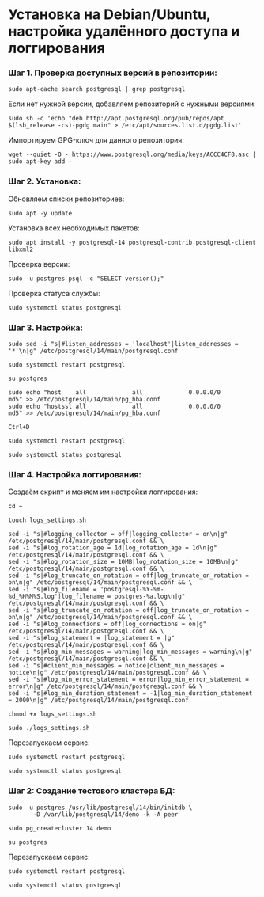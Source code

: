 # Установка на Debian/Ubuntu, настройка удалённого доступа и логгирования

### Шаг 1. Проверка доступных версий в репозитории:

``sudo apt-cache search postgresql | grep postgresql``

Если нет нужной версии, добавляем репозиторий с нужными версиями:

```
sudo sh -c 'echo "deb http://apt.postgresql.org/pub/repos/apt $(lsb_release -cs)-pgdg main" > /etc/apt/sources.list.d/pgdg.list'
```

Импортируем GPG-ключ для данного репозитория:

```
wget --quiet -O - https://www.postgresql.org/media/keys/ACCC4CF8.asc | sudo apt-key add -
```

### Шаг 2. Установка:

Обновляем списки репозиториев:

``sudo apt -y update``

Установка всех необходимых пакетов:

``sudo apt install -y postgresql-14 postgresql-contrib postgresql-client libxml2``

Проверка версии:

``sudo -u postgres psql -c "SELECT version();"``

Проверка статуса службы:

``sudo systemctl status postgresql``

### Шаг 3. Настройка:

```
sudo sed -i "s|#listen_addresses = 'localhost'|listen_addresses = '*'\n|g" /etc/postgresql/14/main/postgresql.conf
```

``sudo systemctl restart postgresql``

``su postgres``

```
sudo echo "host    all             all             0.0.0.0/0                  md5" >> /etc/postgresql/14/main/pg_hba.conf
sudo echo "hostssl all             all             0.0.0.0/0                  md5" >> /etc/postgresql/14/main/pg_hba.conf
```

``Ctrl+D``

``sudo systemctl restart postgresql``

``sudo systemctl status postgresql``

### Шаг 4. Настройка логгирования:

Создаём скрипт и меняем им настройки логгирования:

``cd ~``

``touch logs_settings.sh``

```
sed -i "s|#logging_collector = off|logging_collector = on\n|g" /etc/postgresql/14/main/postgresql.conf && \
sed -i "s|#log_rotation_age = 1d|log_rotation_age = 1d\n|g" /etc/postgresql/14/main/postgresql.conf && \
sed -i "s|#log_rotation_size = 10MB|log_rotation_size = 10MB\n|g" /etc/postgresql/14/main/postgresql.conf && \
sed -i "s|#log_truncate_on_rotation = off|log_truncate_on_rotation = on\n|g" /etc/postgresql/14/main/postgresql.conf && \
sed -i "s|#log_filename = 'postgresql-%Y-%m-%d_%H%M%S.log'|log_filename = postgres-%a.log\n|g" /etc/postgresql/14/main/postgresql.conf && \
sed -i "s|#log_truncate_on_rotation = off|log_truncate_on_rotation = on\n|g" /etc/postgresql/14/main/postgresql.conf && \
sed -i "s|#log_connections = off|log_connections = on|g" /etc/postgresql/14/main/postgresql.conf && \
sed -i "s|#log_statement = |log_statement = |g" /etc/postgresql/14/main/postgresql.conf && \
sed -i "s|#log_min_messages = warning|log_min_messages = warning\n|g" /etc/postgresql/14/main/postgresql.conf && \
sed -i "s|#client_min_messages = notice|client_min_messages = notice\n|g" /etc/postgresql/14/main/postgresql.conf && \
sed -i "s|#log_min_error_statement = error|log_min_error_statement = error\n|g" /etc/postgresql/14/main/postgresql.conf && \
sed -i "s|#log_min_duration_statement = -1|log_min_duration_statement = 2000\n|g" /etc/postgresql/14/main/postgresql.conf
```

``chmod +x logs_settings.sh``

``sudo ./logs_settings.sh``

Перезапускаем сервис:

``sudo systemctl restart postgresql``

``sudo systemctl status postgresql``

### Шаг 2: Создание тестового кластера БД:

```
sudo -u postgres /usr/lib/postgresql/14/bin/initdb \
       -D /var/lib/postgresql/14/demo -k -A peer
```

``sudo pg_createcluster 14 demo``

``su postgres``

Перезапускаем сервис:

``sudo systemctl restart postgresql``

``sudo systemctl status postgresql``
